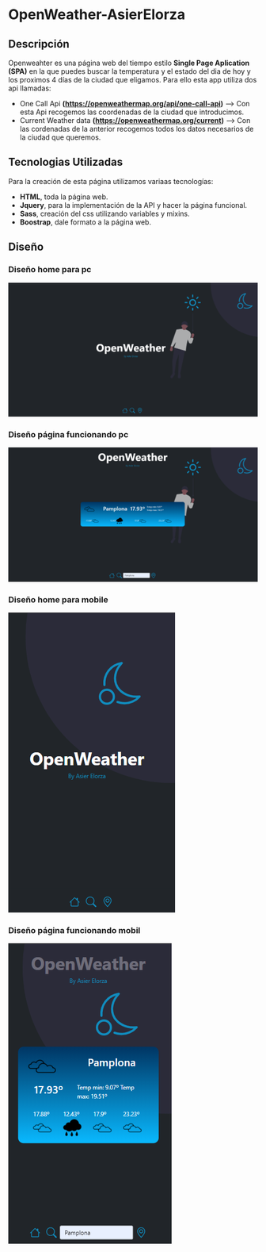 # OpenWeather-AsierElorza
## Descripción
Openweahter es una página web del tiempo estilo **Single Page Aplication (SPA)** en la que puedes buscar la temperatura y el estado del dia de hoy y los proximos 4 días de la ciudad que eligamos. Para ello esta app utiliza dos api llamadas:
- One Call Api **(https://openweathermap.org/api/one-call-api)** --> Con esta Api recogemos las coordenadas de la ciudad que introducimos.
- Current Weather data **(https://openweathermap.org/current)** --> Con las cordenadas de la anterior recogemos todos los datos necesarios de la ciudad que queremos.

## Tecnologias Utilizadas
Para la creación de esta página utilizamos variaas tecnologías:
- **HTML**, toda la página web.
- **Jquery**, para la implementación de la API y hacer la página funcional.
- **Sass**, creación del css utilizando variables y mixins.
- **Boostrap**, dale formato a la página web.

## Diseño
### Diseño home para pc
![OpenWeather Asier Elorza](img-readme/app-pc.png)
### Diseño página funcionando pc
![OpenWeather Asier Elorza](img-readme/app-pc2.png)

### Diseño home para mobile
![OpenWeather Asier Elorza](img-readme/app-mobile.png)
### Diseño página funcionando mobil
![OpenWeather Asier Elorza](img-readme/app-mobile2.png)
